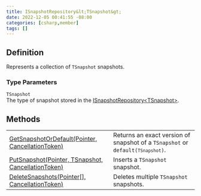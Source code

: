 ```yaml
---
title: ISnapshotRepository&lt;TSnapshot&gt;
date: 2022-12-05 00:41:55 -08:00
categories: [csharp,member]
tags: []
---
```


## Definition

Represents a collection of <code class='language-plaintext highlighter-rouge'>TSnapshot</code> snapshots.

### Type Parameters
`TSnapshot`<br />The type of snapshot stored in the <a href='/posts/csharp.member.entitydb.abstractions.snapshots.isnapshotrepository`1/'>ISnapshotRepository&lt;TSnapshot&gt;</a>.
## Methods
<table><tr><td><!--/posts/csharp.member.entitydb.abstractions.snapshots.isnapshotrepository`1.getsnapshotordefault/--><a href='#'>GetSnapshotOrDefault(Pointer, CancellationToken)</a></td><td>
Returns an exact version of snapshot of a <code class='language-plaintext highlighter-rouge'>TSnapshot</code> or
<code class='language-plaintext highlighter-rouge'>default(<code class='language-plaintext highlighter-rouge'>TSnapshot</code>)</code>.
</td></tr><tr><td><!--/posts/csharp.member.entitydb.abstractions.snapshots.isnapshotrepository`1.putsnapshot/--><a href='#'>PutSnapshot(Pointer, TSnapshot, CancellationToken)</a></td><td>
Inserts a <code class='language-plaintext highlighter-rouge'>TSnapshot</code> snapshot.
</td></tr><tr><td><!--/posts/csharp.member.entitydb.abstractions.snapshots.isnapshotrepository`1.deletesnapshots/--><a href='#'>DeleteSnapshots(Pointer[], CancellationToken)</a></td><td>
Deletes multiple <code class='language-plaintext highlighter-rouge'>TSnapshot</code> snapshots.
</td></tr></table>
